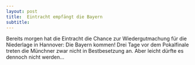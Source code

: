 ```yaml
---
layout: post
title:  Eintracht empfängt die Bayern
subtitle:  
---
```


Bereits morgen hat die Eintracht die Chance zur Wiedergutmachung für die Niederlage in Hannover: Die Bayern kommen! Drei Tage vor dem Pokalfinale treten die Münchner zwar nicht in Bestbesetzung an. Aber leicht dürfte es dennoch nicht werden...


